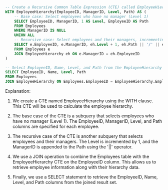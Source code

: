 ```sql
-- Create a Recursive Common Table Expression (CTE) called EmployeeHierarchy
WITH EmployeeHierarchy(EmployeeID, ManagerID, Level, Path) AS (
    -- Base case: Select employees who have no manager (Level 1)
    SELECT EmployeeID, ManagerID, 1 AS Level, EmployeeID AS Path
    FROM Employees
    WHERE ManagerID IS NULL
    UNION ALL
    -- Recursive case: Select employees and their managers, incrementing the Level and appending ManagerID to the Path
    SELECT e.EmployeeID, e.ManagerID, eh.Level + 1, eh.Path || '/' || e.EmployeeID
    FROM Employees e
    JOIN EmployeeHierarchy eh ON e.ManagerID = eh.EmployeeID
)

-- Select EmployeeID, Name, Level, and Path from the EmployeeHierarchy CTE
SELECT EmployeeID, Name, Level, Path
FROM Employees
JOIN EmployeeHierarchy ON Employees.EmployeeID = EmployeeHierarchy.EmployeeID;
```

Explanation:

1. We create a CTE named EmployeeHierarchy using the WITH clause. This CTE will be used to calculate the employee hierarchy.

2. The base case of the CTE is a subquery that selects employees who have no manager (Level 1). The EmployeeID, ManagerID, Level, and Path columns are specified for each employee.

3. The recursive case of the CTE is another subquery that selects employees and their managers. The Level is incremented by 1, and the ManagerID is appended to the Path using the '||' operator.

4. We use a JOIN operation to combine the Employees table with the EmployeeHierarchy CTE on the EmployeeID column. This allows us to retrieve employee information along with their hierarchy data.

5. Finally, we use a SELECT statement to retrieve the EmployeeID, Name, Level, and Path columns from the joined result set.